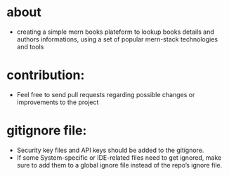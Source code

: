 # about
* creating a simple mern books plateform to lookup books details and authors informations, using a set of popular mern-stack technologies and tools


# contribution: 
* Feel free to send pull requests regarding possible changes or improvements to the project


# gitignore file:
* Security key files and API keys should be added to the gitignore.
* If some System-specific or IDE-related files need to get ignored, make sure to add them to a global ignore file instead of the repo’s ignore file.
